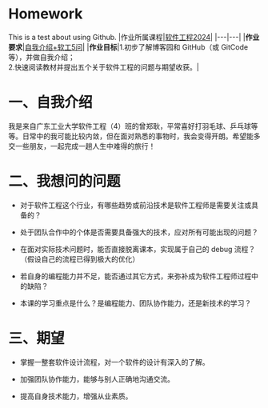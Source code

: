 # Homework
This is a test about using Github.
|作业所属课程|[软件工程2024](https://edu.cnblogs.com/campus/gdgy/SoftwareEngineering2024)|
|---|---|
|**作业要求**|[自我介绍+软工5问](https://edu.cnblogs.com/campus/gdgy/SoftwareEngineering2024/homework/13135)|
|**作业目标**|1.初步了解博客园和 GitHub（或 GitCode 等），并做自我介绍；<br>2.快速阅读教材并提出五个关于软件工程的问题与期望收获。|

一、自我介绍
======
我是来自广东工业大学软件工程（4）班的曾郑耿，平常喜好打羽毛球、乒乓球等等。日常中的我可能比较内敛，但在面对熟悉的事物时，我会变得开朗。希望能多交一些朋友，一起完成一趟人生中难得的旅行！

二、我想问的问题
======
- 对于软件工程这个行业，有哪些趋势或前沿技术是软件工程师是需要关注或具备的？

- 处于团队合作中的个体是否需要具备强大的技术，应对所有可能出现的问题？

- 在面对实际技术问题时，能否直接脱离课本，实现属于自己的 debug 流程？（假设自己的流程已得到极大的优化）

- 若自身的编程能力并不足，能否通过其它方式，来弥补成为软件工程师过程中的缺陷？

- 本课的学习重点是什么？是编程能力、团队协作能力，还是新技术的学习？

三、期望
======
- 掌握一整套软件设计流程，对一个软件的设计有深入的了解。

- 加强团队协作能力，能够与别人正确地沟通交流。

- 提高自身技术能力，增强从业素质。
